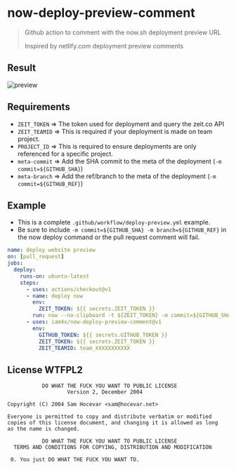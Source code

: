 # now-deploy-preview-comment

> Github action to comment with the now.sh deployment preview URL
>
> Inspired by netlify.com deployment preview comments

## Result

![preview](./preview.png)

## Requirements

* `ZEIT_TOKEN` => The token used for deployment and query the zeit.co API
* `ZEIT_TEAMID` => This is required if your deployment is made on team project.
* `PROJECT_ID` => This is required to ensure deployments are only referenced for a specific project.
* `meta-commit` => Add the SHA commit to the meta of the deployment (`-m commit=${GITHUB_SHA}`)
* `meta-branch` => Add the ref/branch to the meta of the deployment (`-m commit=${GITHUB_REF}`)

## Example

* This is a complete `.github/workflow/deploy-preview.yml` example.
* Be sure to include `-m commit=${GITHUB_SHA} -m branch=${GITHUB_REF}` in the now deploy command or the pull request comment will fail.

```yaml
name: deploy website preview
on: [pull_request]
jobs:
  deploy:
    runs-on: ubuntu-latest
    steps:
      - uses: actions/checkout@v1
      - name: deploy now
        env:
          ZEIT_TOKEN: ${{ secrets.ZEIT_TOKEN }}
        run: now --no-clipboard -t ${ZEIT_TOKEN} -m commit=${GITHUB_SHA} -m branch=${GITHUB_REF}
      - uses: iam4x/now-deploy-preview-comment@v1
        env:
          GITHUB_TOKEN: ${{ secrets.GITHUB_TOKEN }}
          ZEIT_TOKEN: ${{ secrets.ZEIT_TOKEN }}
          ZEIT_TEAMID: team_XXXXXXXXXXX
```

## License WTFPL2

```
           DO WHAT THE FUCK YOU WANT TO PUBLIC LICENSE
                   Version 2, December 2004

Copyright (C) 2004 Sam Hocevar <sam@hocevar.net>

Everyone is permitted to copy and distribute verbatim or modified
copies of this license document, and changing it is allowed as long
as the name is changed.

           DO WHAT THE FUCK YOU WANT TO PUBLIC LICENSE
  TERMS AND CONDITIONS FOR COPYING, DISTRIBUTION AND MODIFICATION

 0. You just DO WHAT THE FUCK YOU WANT TO.
 ```
